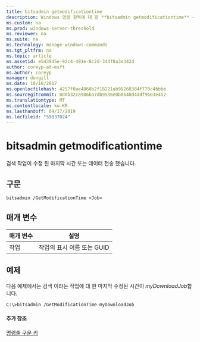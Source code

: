 ```yaml
---
title: bitsadmin getmodificationtime
description: Windows 명령 항목에 대 한 **bitsadmin getmodificationtime** -검색의 마지막 작업이 수정 된 시간 또는 데이터 전송 했습니다.
ms.custom: na
ms.prod: windows-server-threshold
ms.reviewer: na
ms.suite: na
ms.technology: manage-windows-commands
ms.tgt_pltfrm: na
ms.topic: article
ms.assetid: e543945e-92c4-491e-8c2d-344f8a3e342d
author: coreyp-at-msft
ms.author: coreyp
manager: dongill
ms.date: 10/16/2017
ms.openlocfilehash: 4257f0ae4868b2f18221ab99268384f778c4bbbe
ms.sourcegitcommit: 0d0b32c8986ba7db9536e0b8648d4ddf9b03e452
ms.translationtype: MT
ms.contentlocale: ko-KR
ms.lasthandoff: 04/17/2019
ms.locfileid: "59837024"
---
```

# <a name="bitsadmin-getmodificationtime"></a>bitsadmin getmodificationtime



검색 작업이 수정 된 마지막 시간 또는 데이터 전송 했습니다.

## <a name="syntax"></a>구문

```
bitsadmin /GetModificationTime <Job>
```

## <a name="parameters"></a>매개 변수

|매개 변수|설명|
|---------|-----------|
|작업|작업의 표시 이름 또는 GUID|

## <a name="BKMK_examples"></a>예제

다음 예제에서는 검색 이라는 작업에 대 한 마지막 수정된 시간이 *myDownloadJob*합니다.
```
C:\>bitsadmin /GetModificationTime myDownloadJob
```

#### <a name="additional-references"></a>추가 참조

[명령줄 구문 키](command-line-syntax-key.md)